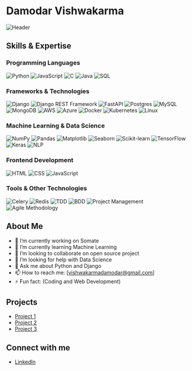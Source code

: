 # Damodar Vishwakarma

![Header](https://raw.githubusercontent.com/your-username/your-repo/master/header.gif)

## Skills & Expertise

### Programming Languages
![Python](https://img.shields.io/badge/-Python-000?&logo=Python)
![JavaScript](https://img.shields.io/badge/-JavaScript-000?&logo=JavaScript)
![C](https://img.shields.io/badge/-C-000?&logo=C)
![Java](https://img.shields.io/badge/-Java-000?&logo=Java)
![SQL](https://img.shields.io/badge/-SQL-000?&logo=MySQL)

### Frameworks & Technologies
![Django](https://img.shields.io/badge/-Django-000?&logo=Django)
![Django REST Framework](https://img.shields.io/badge/-Django%20REST%20Framework-000?&logo=django)
![FastAPI](https://img.shields.io/badge/-FastAPI-000?&logo=fastapi)
![Postgres](https://img.shields.io/badge/-Postgres-000?&logo=postgresql)
![MySQL](https://img.shields.io/badge/-MySQL-000?&logo=mysql)
![MongoDB](https://img.shields.io/badge/-MongoDB-000?&logo=mongodb)
![AWS](https://img.shields.io/badge/-AWS-000?&logo=Amazon-AWS)
![Azure](https://img.shields.io/badge/-Azure-000?&logo=microsoft-azure)
![Docker](https://img.shields.io/badge/-Docker-000?&logo=docker)
![Kubernetes](https://img.shields.io/badge/-Kubernetes-000?&logo=kubernetes)
![Linux](https://img.shields.io/badge/-Linux-000?&logo=linux)

### Machine Learning & Data Science
![NumPy](https://img.shields.io/badge/-NumPy-000?&logo=numpy)
![Pandas](https://img.shields.io/badge/-Pandas-000?&logo=pandas)
![Matplotlib](https://img.shields.io/badge/-Matplotlib-000?&logo=matplotlib)
![Seaborn](https://img.shields.io/badge/-Seaborn-000?&logo=seaborn)
![Scikit-learn](https://img.shields.io/badge/-Scikit--learn-000?&logo=scikit-learn)
![TensorFlow](https://img.shields.io/badge/-TensorFlow-000?&logo=tensorflow)
![Keras](https://img.shields.io/badge/-Keras-000?&logo=keras)
![NLP](https://img.shields.io/badge/-NLP-000?&logo=natural-language-processing)

### Frontend Development
![HTML](https://img.shields.io/badge/-HTML-000?&logo=html5)
![CSS](https://img.shields.io/badge/-CSS-000?&logo=css3)
![JavaScript](https://img.shields.io/badge/-JavaScript-000?&logo=javascript)

### Tools & Other Technologies
![Celery](https://img.shields.io/badge/-Celery-000?&logo=celery)
![Redis](https://img.shields.io/badge/-Redis-000?&logo=redis)
![TDD](https://img.shields.io/badge/-TDD-000?&logo=testing)
![BDD](https://img.shields.io/badge/-BDD-000?&logo=testing)
![Project Management](https://img.shields.io/badge/-Project%20Management-000?&logo=project-management)
![Agile Methodology](https://img.shields.io/badge/-Agile%20Methodology-000?&logo=agile)

## About Me
- 🔭 I’m currently working on Somate 
- 🌱 I’m currently learning Machine Learning
- 👯 I’m looking to collaborate on open source project
- 🤔 I’m looking for help with Data Science
- 💬 Ask me about Python and Django
- 📫 How to reach me: [vishwakarmadamodar@gmail.com]
- ⚡ Fun fact: (Coding and Web Development)

## Projects
- [Project 1](https://dev.somate.app)
- [Project 2](https://api.yamahaheathandwellness.com)
- [Project 3](https://deviare.africa/olp)

## Connect with me
- [LinkedIn](https://www.linkedin.com/in/damodar-vishwakarma-363b28199/)
